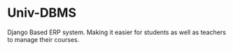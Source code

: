 # Univ-DBMS
Django Based ERP system. Making it easier for students as well as teachers to manage their courses. 
